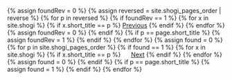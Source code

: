 <p>
{% assign foundRev = 0 %}
{% assign reversed = site.shogi_pages_order | reverse %}
{% for p in reversed %}
{% if foundRev == 1 %}
{% for x in site.shogi %}
{% if x.short_title == p %}
<a href = "{{ x.url }}">Previous</a>
{% endif %}
{% endfor %}
{% assign foundRev = 0 %}
{% endif %}
{% if p == page.short_title %}
{% assign foundRev = 1 %}
{% endif %}
{% endfor %}
{% assign found = 0 %}
{% for p in site.shogi_pages_order %}
{% if found == 1 %}
{% for x in site.shogi %}
{% if x.short_title == p %}
<span style="padding-left:20px"></span>
<a href = "{{ x.url }}">Next</a>
{% endif %}
{% endfor %}
{% assign found = 0 %}
{% endif %}
{% if p == page.short_title %}
{% assign found = 1 %}
{% endif %}
{% endfor %}
</p>
